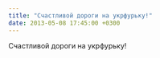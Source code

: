 ```yaml
---
title: "Счастливой дороги на укрфурьку!"
date: 2013-05-08 17:45:00 +0300
---
```


Счастливой дороги на укрфурьку!

